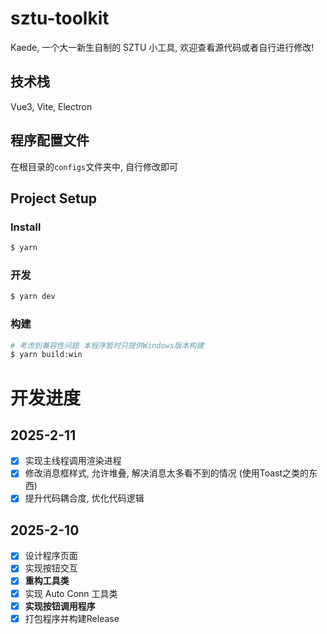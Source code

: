 # sztu-toolkit

Kaede, 一个大一新生自制的 SZTU 小工具, 欢迎查看源代码或者自行进行修改!

## 技术栈

Vue3, Vite, Electron

## 程序配置文件

在根目录的`configs`文件夹中, 自行修改即可

## Project Setup

### Install

```bash
$ yarn
```

### 开发

```bash
$ yarn dev
```

### 构建

```bash
# 考虑到兼容性问题 本程序暂时只提供Windows版本构建
$ yarn build:win
```

# 开发进度

## 2025-2-11

- [x] 实现主线程调用渲染进程
- [x] 修改消息框样式, 允许堆叠, 解决消息太多看不到的情况 (使用Toast之类的东西)
- [x] 提升代码耦合度, 优化代码逻辑

## 2025-2-10

- [x] 设计程序页面
- [x] 实现按钮交互
- [x] **重构工具类**
- [x] 实现 Auto Conn 工具类
- [x] **实现按钮调用程序**
- [x] 打包程序并构建Release
